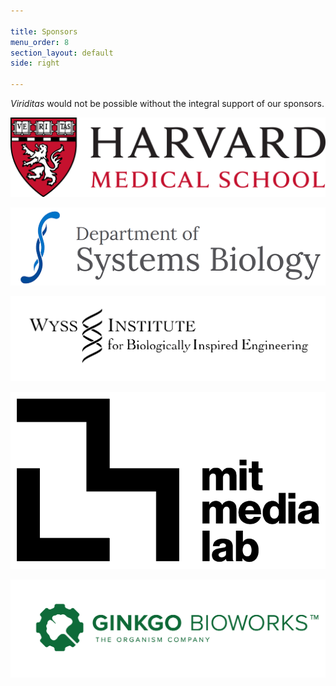 ```yaml
---

title: Sponsors
menu_order: 8
section_layout: default
side: right

---
```


*Viriditas* would not be possible without the integral support of our sponsors.


[![Harvard Medical School](/assets/img/sponsors/harvard.png)](https://hms.harvard.edu/)

[![Harvard Systems Biology Department](/assets/img/sponsors/sysbio.png)](https://sysbio.med.harvard.edu/)

[![Wyss Institute for Biologically Inspired Engineering](/assets/img/sponsors/wyss.png)](https://wyss.harvard.edu/)

[![MIT Media Lab](/assets/img/sponsors/medialab.png)](https://www.media.mit.edu/)

[![Ginkgo Bioworks](/assets/img/sponsors/ginkgo.png)](https://www.ginkgobioworks.com/)
